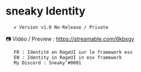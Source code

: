 # sneaky Identity

       ✔️ Version v1.0 No-Release / Private 
📷 Vidéo / Preview : https://streamable.com/6kbsgy
       
       FR : Identité en RageUI sur le framework esx
       EN : Identity in RageUI in esx framework
       My Discord : Sneaky'#0001
